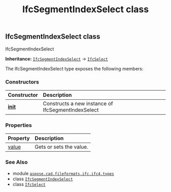 ﻿---
title: IfcSegmentIndexSelect class
second_title: Aspose.CAD for Python via .NET API References
description: 
type: docs
weight: 1400
url: /python-net/aspose.cad.fileformats.ifc.ifc4.types/ifcsegmentindexselect/
is_root: false
---

## IfcSegmentIndexSelect class

IfcSegmentIndexSelect



**Inheritance:** [`IfcSegmentIndexSelect`](/cad/python-net/aspose.cad.fileformats.ifc.ifc4.types/ifcsegmentindexselect) → 
[`IfcSelect`](/cad/python-net/aspose.cad.fileformats.ifc/ifcselect)



The IfcSegmentIndexSelect type exposes the following members:

### Constructors
| Constructor | Description |
| :- | :- |
| [__init__](/cad/python-net/aspose.cad.fileformats.ifc.ifc4.types/ifcsegmentindexselect/__init__/#) | Constructs a new instance of IfcSegmentIndexSelect |


### Properties
| Property | Description |
| :- | :- |
| [value](/cad/python-net/aspose.cad.fileformats.ifc.ifc4.types/ifcsegmentindexselect/value) | Gets or sets the value. |



### See Also
* module [`aspose.cad.fileformats.ifc.ifc4.types`](..)
* class [`IfcSegmentIndexSelect`](/cad/python-net/aspose.cad.fileformats.ifc.ifc4.types/ifcsegmentindexselect)
* class [`IfcSelect`](/cad/python-net/aspose.cad.fileformats.ifc/ifcselect)
